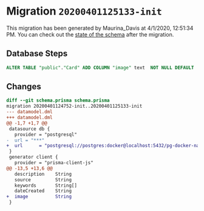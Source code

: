 # Migration `20200401125133-init`

This migration has been generated by Maurina_Davis at 4/1/2020, 12:51:34 PM.
You can check out the [state of the schema](./schema.prisma) after the migration.

## Database Steps

```sql
ALTER TABLE "public"."Card" ADD COLUMN "image" text  NOT NULL DEFAULT '';
```

## Changes

```diff
diff --git schema.prisma schema.prisma
migration 20200401124752-init..20200401125133-init
--- datamodel.dml
+++ datamodel.dml
@@ -1,7 +1,7 @@
 datasource db {
   provider = "postgresql"
-  url = "***"
+  url      = "postgresql://postgres:docker@localhost:5432/pg-docker-nasa?schema=public"
 }
 generator client {
   provider = "prisma-client-js"
@@ -13,5 +13,6 @@
   description    String
   source         String
   keywords       String[]
   dateCreated    String
+  image          String
 }
```


